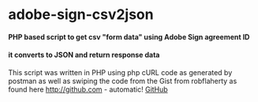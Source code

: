 # adobe-sign-csv2json
#### PHP based script to get csv "form data" using Adobe Sign agreement ID
#### it converts to JSON and return response data

This script was written in PHP using php cURL code as generated by postman as well as swiping the code from the Gist from robflaherty as found here http://github.com - automatic!
[GitHub](http://github.com)


